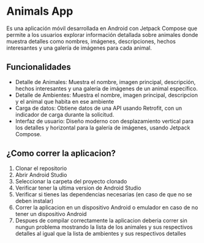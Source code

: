 # Animals App 

Es una aplicación móvil desarrollada en Android con Jetpack Compose que permite a los usuarios explorar información detallada sobre animales donde muestra detalles como nombres, imágenes, descripciones, hechos interesantes y una galería de imágenes para cada animal.

## Funcionalidades
- Detalle de Animales: Muestra el nombre, imagen principal, descripción, hechos interesantes y una galería de imágenes de un animal específico.
- Detalle de Ambientes: Muestra el nombre, imagen principal, descripcion y el animal que habita en ese ambiente
- Carga de datos: Obtiene datos de una API usando Retrofit, con un indicador de carga durante la solicitud.
- Interfaz de usuario: Diseño moderno con desplazamiento vertical para los detalles y horizontal para la galería de imágenes, usando Jetpack Compose.

## ¿Como correr la aplicacion?
1. Clonar el repositorio
2. Abrir Android Studio
3. Seleccionar la carpeta del proyecto clonado
4. Verificar tener la ultima version de Android Studio
5. Verificar si tienes las dependencias necesarias (en caso de que no se deben instalar)
6. Correr la aplicacion en un dispositivo Android o emulador en caso de no tener un dispositivo Android
7. Despues de compilar correctamente la aplicacion deberia correr sin nungun problema mostrando la lista de los animales y sus respectivos detalles al igual que la lista de ambientes y sus respectivos detalles
